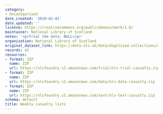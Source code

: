 ```yaml
---
category:
- Uncategorised
date_created: '2020-01-01'
date_updated: ''
license: https://creativecommons.org/publicdomain/mark/1.0/
maintainer: National Library of Scotland
notes: '<p>Trial the data: NULL</p>'
organization: National Library of Scotland
original_dataset_link: https://data.nls.uk/data/digitised-collections/weekly-casualty-lists/
records: 42
resources:
- format: ZIP
  name: ZIP
  url: https://nlsfoundry.s3.amazonaws.com/trial/nls-trial-casualty.zip
- format: ZIP
  name: ZIP
  url: https://nlsfoundry.s3.amazonaws.com/data/nls-data-casualty.zip
- format: ZIP
  name: ZIP
  url: https://nlsfoundry.s3.amazonaws.com/text/nls-text-casualty.zip
schema: default
title: Weekly casualty lists
---
```

